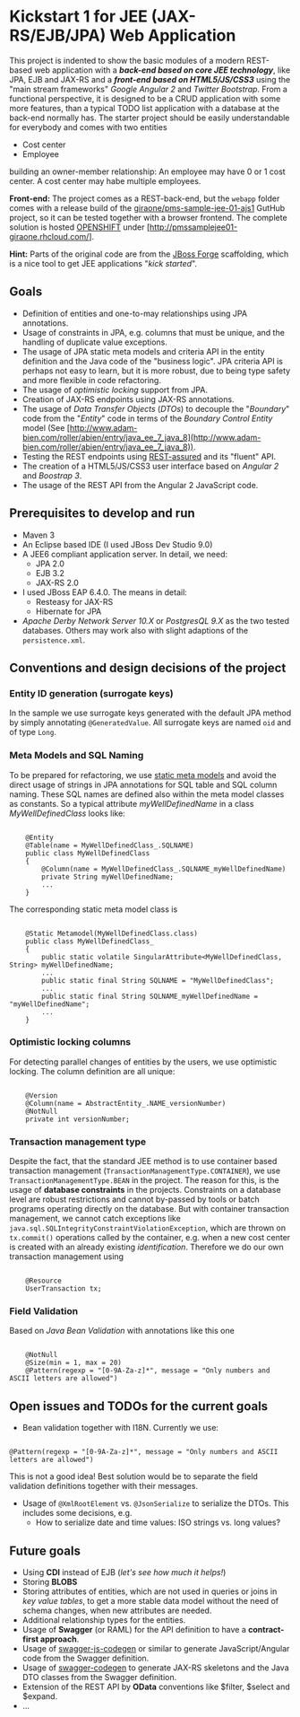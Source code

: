 # Kickstart 1 for JEE (JAX-RS/EJB/JPA) Web Application #

This project is indented to show the basic modules of a modern REST-based web application with a ***back-end based on core JEE technology***, like JPA, EJB and JAX-RS and a ***front-end based on HTML5/JS/CSS3*** using the "main stream frameworks" *Google Angular 2* and *Twitter Bootstrap*. From a functional perspective, it is designed to be a CRUD application with some more features, than a typical TODO list application with a database at the back-end normally has. The starter project should be easily understandable for everybody and comes with two entities

- Cost center
- Employee

building an owner-member relationship: An employee may have 0 or 1 cost center. A cost center may habe multiple employees. 

**Front-end:** The project comes as a REST-back-end, but the `webapp` folder comes with a release build of the [giraone/pms-sample-jee-01-ajs1](https://github.com/giraone/pms-sample-jee-01-ajs1) GutHub project, so it can be tested together with a browser frontend. The complete solution is hosted [OPENSHIFT](https://www.openshift.com) under [http://pmssamplejee01-giraone.rhcloud.com/].

**Hint:** Parts of the original code are from the [JBoss Forge](http://forge.jboss.org/) scaffolding, which is a nice tool to get JEE applications "*kick started*".

## Goals ##

- Definition of entities and one-to-may relationships using JPA annotations.
- Usage of constraints in JPA, e.g. columns that must be unique, and the handling of duplicate value exceptions.
- The usage of JPA static meta models and criteria API in the entity definition and the Java code of the "business logic". JPA criteria API is perhaps not easy to learn, but it is more robust, due to being type safety and more flexible in code refactoring.
- The usage of *optimistic locking* support from JPA. 
- Creation of JAX-RS endpoints using JAX-RS annotations.
- The usage of *Data Transfer Objects* (*DTOs*) to decouple the "*Boundary*" code from the "*Entity*" code in terms of the *Boundary Control Entity* model (See [http://www.adam-bien.com/roller/abien/entry/java_ee_7_java_8](http://www.adam-bien.com/roller/abien/entry/java_ee_7_java_8)).
- Testing the REST endpoints using [REST-assured](https://github.com/jayway/rest-assured) and its "fluent" API.
- The creation of a HTML5/JS/CSS3 user interface based on *Angular 2* and *Boostrap 3*.
- The usage of the REST API from the Angular 2 JavaScript code.

## Prerequisites to develop and run ##
- Maven 3
- An Eclipse based IDE (I used JBoss Dev Studio 9.0)
- A JEE6 compliant application server. In detail, we need:
  - JPA 2.0
  - EJB 3.2
  - JAX-RS 2.0
- I used JBoss EAP 6.4.0. The means in detail:
  - Resteasy for JAX-RS
  - Hibernate for JPA 
- *Apache Derby Network Server 10.X* or *PostgresQL 9.X* as the two tested databases. Others may work also with slight adaptions of the `persistence.xml`.

## Conventions and design decisions of the project ##

### Entity ID generation (surrogate keys) ###
In the sample we use surrogate keys generated with the default JPA method by simply annotating ```@GeneratedValue```. All surrogate keys are named ```oid``` and of type ```Long```.

### Meta Models and SQL Naming ###
To be prepared for refactoring, we use [static meta models](http://docs.oracle.com/javaee/6/tutorial/doc/gjiup.html) and avoid the direct usage of strings in JPA annotations for SQL table and SQL column naming. These SQL names are defined also within the meta model classes as constants. So a typical attribute *myWellDefinedName* in a class *MyWellDefinedClass* looks like:

```

	@Entity
	@Table(name = MyWellDefinedClass_.SQLNAME)
	public class MyWellDefinedClass
	{ 
		@Column(name = MyWellDefinedClass_.SQLNAME_myWellDefinedName)
		private String myWellDefinedName;
		...
	}
```

The corresponding static meta model class is

```

	@Static Metamodel(MyWellDefinedClass.class)
	public class MyWellDefinedClass_
	{ 
		public static volatile SingularAttribute<MyWellDefinedClass, String> myWellDefinedName;
		...
		public static final String SQLNAME = "MyWellDefinedClass";
		...
		public static final String SQLNAME_myWellDefinedName = "myWellDefinedName";
		...
	}
```

### Optimistic locking columns ###
For detecting parallel changes of entities by the users, we use optimistic locking. The column definition are all unique:

```

    @Version
	@Column(name = AbstractEntity_.NAME_versionNumber)
	@NotNull
	private int versionNumber;
```

### Transaction management type ###
Despite the fact, that the standard JEE method is to use container based transaction management (`TransactionManagementType.CONTAINER`), we use `TransactionManagementType.BEAN` in the project. The reason for this, is the usage of **database constraints** in the projects. Constraints on a database level are robust restrictions and cannot by-passed by tools or batch programs operating directly on the database. But with container transaction management, we cannot catch exceptions like `java.sql.SQLIntegrityConstraintViolationException`, which are thrown on `tx.commit()` operations called by the container, e.g. when a new cost center is created with an already existing *identification*. Therefore we do our own transaction management using

```

    @Resource
    UserTransaction tx;
```

### Field Validation ###
Based on *Java Bean Validation* with annotations like this one

```

    @NotNull
	@Size(min = 1, max = 20)
	@Pattern(regexp = "[0-9A-Za-z]*", message = "Only numbers and ASCII letters are allowed") 
```


## Open issues and TODOs for the current goals ##

- Bean validation together with I18N. Currently we use:
```

@Pattern(regexp = "[0-9A-Za-z]*", message = "Only numbers and ASCII letters are allowed")
```

This is not a good idea! Best solution would be to separate the field validation definitions together with their messages.

- Usage of `@XmlRootElement` vs. `@JsonSerialize` to serialize the DTOs. This includes some decisions, e.g.
  - How to serialize date and time values: ISO strings vs. long values?

## Future goals ##

- Using **CDI** instead of EJB (*let's see how much it helps!*)
- Storing **BLOBS**
- Storing attributes of entities, which are not used in queries or joins in *key value tables*, to get a more stable data model without the need of schema changes, when new attributes are needed.
- Additional relationship types for the entities.
- Usage of **Swagger** (or RAML) for the API definition to have a **contract-first approach**.
- Usage of [swagger-js-codegen](https://github.com/wcandillon/swagger-js-codegen) or similar to generate JavaScript/Angular code from the Swagger definition.
- Usage of [swagger-codegen](https://github.com/swagger-api/swagger-codegen) to generate JAX-RS skeletons and the Java DTO classes from the Swagger definition.
- Extension of the REST API by **OData** conventions like $filter, $select and $expand. 
- ...


